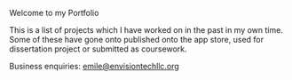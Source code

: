 Welcome to my Portfolio

This is a list of projects which I have worked on in the past in my own time. Some of these have gone onto published onto the app store, used for dissertation project or submitted as coursework. 

Business enquiries: emile@envisiontechllc.org
